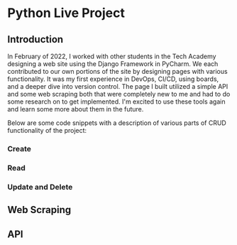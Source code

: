 # Python Live Project 

## Introduction
In February of 2022, I worked with other students in the Tech Academy designing a web site using the Django Framework in PyCharm. We each contributed to our own portions of the site by designing pages with various functionality. It was my first experience in DevOps, CI/CD, using boards, and a deeper dive into version control. The page I built utilized a simple API and some web scraping both that were completely new to me and had to do some research on to get implemented. I'm excited to use these tools again and learn some more about them in the future.

Below are some code snippets with a description of various parts of CRUD functionality of the project:

### Create



### Read


### Update and Delete


## Web Scraping


## API

